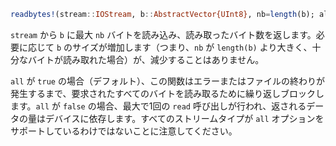 ```julia
readbytes!(stream::IOStream, b::AbstractVector{UInt8}, nb=length(b); all::Bool=true)
```

`stream` から `b` に最大 `nb` バイトを読み込み、読み取ったバイト数を返します。必要に応じて `b` のサイズが増加します（つまり、`nb` が `length(b)` より大きく、十分なバイトが読み取れた場合）が、減少することはありません。

`all` が `true` の場合（デフォルト）、この関数はエラーまたはファイルの終わりが発生するまで、要求されたすべてのバイトを読み取るために繰り返しブロックします。`all` が `false` の場合、最大で1回の `read` 呼び出しが行われ、返されるデータの量はデバイスに依存します。すべてのストリームタイプが `all` オプションをサポートしているわけではないことに注意してください。
